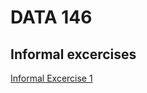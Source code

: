 # DATA 146 

## Informal excercises
[Informal Excercise 1](https://github.com/pterwoo/data146/blob/main/informal_excercise1.md)
